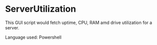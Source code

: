 ServerUtilization
=================

This GUI script would fetch uptime, CPU, RAM amd drive utilization for a server.

Language used: Powershell
